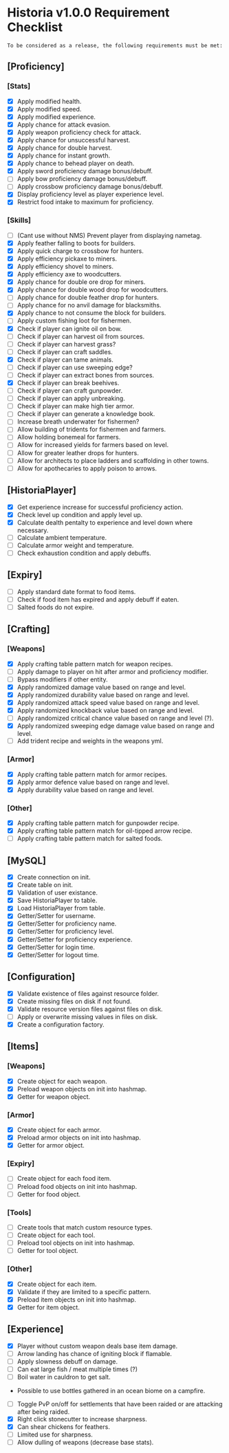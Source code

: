 # Historia v1.0.0 Requirement Checklist

```
To be considered as a release, the following requirements must be met:
```

## [Proficiency]

### [Stats]
- [x] Apply modified health.
- [x] Apply modified speed.
- [x] Apply modified experience.
- [x] Apply chance for attack evasion.
- [x] Apply weapon proficiency check for attack.
- [x] Apply chance for unsuccessful harvest.
- [x] Apply chance for double harvest.
- [x] Apply chance for instant growth.
- [x] Apply chance to behead player on death.
- [x] Apply sword proficiency damage bonus/debuff.
- [ ] Apply bow proficiency damage bonus/debuff.
- [ ] Apply crossbow proficiency damage bonus/debuff.
- [x] Display proficiency level as player experience level.
- [x] Restrict food intake to maximum for proficiency.

### [Skills]

- [ ] (Cant use without NMS) Prevent player from displaying nametag.
- [x] Apply feather falling to boots for builders.
- [x] Apply quick charge to crossbow for hunters.
- [x] Apply efficiency pickaxe to miners.
- [x] Apply efficiency shovel to miners.
- [x] Apply efficiency axe to woodcutters.
- [x] Apply chance for double ore drop for miners.
- [x] Apply chance for double wood drop for woodcutters.
- [ ] Apply chance for double feather drop for hunters.
- [ ] Apply chance for no anvil damage for blacksmiths.
- [x] Apply chance to not consume the block for builders.
- [ ] Apply custom fishing loot for fishermen.
- [x] Check if player can ignite oil on bow.
- [ ] Check if player can harvest oil from sources.
- [ ] Check if player can harvest grass?
- [ ] Check if player can craft saddles.
- [x] Check if player can tame animals.
- [ ] Check if player can use sweeping edge?
- [ ] Check if player can extract bones from sources.
- [x] Check if player can break beehives.
- [ ] Check if player can craft gunpowder.
- [ ] Check if player can apply unbreaking.
- [ ] Check if player can make high tier armor.
- [ ] Check if player can generate a knowledge book.
- [ ] Increase breath underwater for fishermen?
- [ ] Allow building of tridents for fishermen and farmers.
- [ ] Allow holding bonemeal for farmers.
- [ ] Allow for increased yields for farmers based on level.
- [ ] Allow for greater leather drops for hunters.
- [ ] Allow for architects to place ladders and scaffolding in other towns.
- [ ] Allow for apothecaries to apply poison to arrows.

## [HistoriaPlayer]

- [x] Get experience increase for successful proficiency action.
- [x] Check level up condition and apply level up.
- [x] Calculate dealth pentalty to experience and level down where necessary.
- [ ] Calculate ambient temperature.
- [ ] Calculate armor weight and temperature.
- [ ] Check exhaustion condition and apply debuffs.

## [Expiry]

- [ ] Apply standard date format to food items.
- [ ] Check if food item has expired and apply debuff if eaten.
- [ ] Salted foods do not expire.

## [Crafting]

### [Weapons]

- [x] Apply crafting table pattern match for weapon recipes.
- [ ] Apply damage to player on hit after armor and proficiency modifier.
- [ ] Bypass modifiers if other entity.
- [x] Apply randomized damage value based on range and level.
- [x] Apply randomized durability value based on range and level.
- [x] Apply randomized attack speed value based on range and level.
- [x] Apply randomized knockback value based on range and level.
- [ ] Apply randomized critical chance value based on range and level (?).
- [x] Apply randomized sweeping edge damage value based on range and level.
- [ ] Add trident recipe and weights in the weapons yml.

### [Armor]

- [x] Apply crafting table pattern match for armor recipes.
- [x] Apply armor defence value based on range and level.
- [x] Apply durability value based on range and level.

### [Other]

- [x] Apply crafting table pattern match for gunpowder recipe.
- [x] Apply crafting table pattern match for oil-tipped arrow recipe.
- [ ] Apply crafting table pattern match for salted foods.

## [MySQL]

- [x] Create connection on init.
- [x] Create table on init.
- [x] Validation of user existance.
- [x] Save HistoriaPlayer to table.
- [x] Load HistoriaPlayer from table.
- [x] Getter/Setter for username.
- [x] Getter/Setter for proficiency name.
- [x] Getter/Setter for proficiency level.
- [x] Getter/Setter for proficiency experience.
- [x] Getter/Setter for login time.
- [x] Getter/Setter for logout time.

## [Configuration]

- [x] Validate existence of files against resource folder.
- [x] Create missing files on disk if not found.
- [x] Validate resource version files against files on disk.
- [ ] Apply or overwrite missing values in files on disk.
- [x] Create a configuration factory.

## [Items]

### [Weapons]

- [x] Create object for each weapon.
- [x] Preload weapon objects on init into hashmap.
- [x] Getter for weapon object.

### [Armor]

- [x] Create object for each armor.
- [x] Preload armor objects on init into hashmap.
- [x] Getter for armor object.

### [Expiry]

- [ ] Create object for each food item.
- [ ] Preload food objects on init into hashmap.
- [ ] Getter for food object.

### [Tools]

- [ ] Create tools that match custom resource types.
- [ ] Create object for each tool.
- [ ] Preload tool objects on init into hashmap.
- [ ] Getter for tool object.

### [Other]

- [x] Create object for each item.
- [x] Validate if they are limited to a specific pattern.
- [x] Preload item objects on init into hashmap.
- [x] Getter for item object.

## [Experience]

- [x] Player without custom weapon deals base item damage. 
- [ ] Arrow landing has chance of igniting block if flamable.
- [ ] Apply slowness debuff on damage.
- [ ] Can eat large fish / meat multiple times (?)
- [ ] Boil water in cauldron to get salt.
- Possible to use bottles gathered in an ocean biome on a campfire.
- [ ] Toggle PvP on/off for settlements that have been raided or are attacking after being raided.
- [x] Right click stonecutter to increase sharpness.
- [x] Can shear chickens for feathers.
- [ ] Limited use for sharpness.
- [ ] Allow dulling of weapons (decrease base stats).
